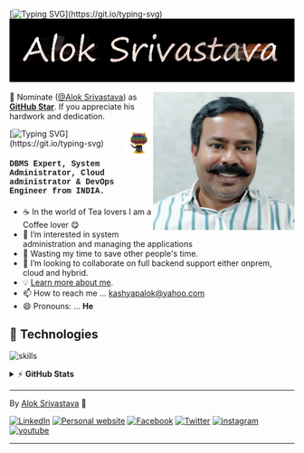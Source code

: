 [![Typing SVG](https://readme-typing-svg.herokuapp.com?font=Henny%20Penny&color=db5f17&size=30&width=500&lines=Hi+,+I+am+.+.+.)](https://git.io/typing-svg)
![](https://github.com/coolaries26/coolaries26/blob/main/alok.name.png)

<!-- markdownlint-disable MD033 -->

<a href="https://app.daily.dev/coolaries26"><img src="https://github.com/coolaries26/coolaries26/blob/main/AlokSrivastava%20002S11%20Bangalore%20Manyatha%2C%20MD4.jpg" width="250" align="right" alt="Alok Srivastava's Dev Card"/></a>

<!-- markdownlint-enable MD033 -->
📢 Nominate ([@Alok Srivastava](https://coolaries26.github.io)) as **[GitHub Star](https://stars.github.com/nominate)**. If you appreciate his hardwork and dedication.


<!-- markdownlint-disable MD033 -->
<a href="https://coolaries26.github.io/coolaries26"><img src="https://github.com/coolaries26/coolaries26/blob/main/log_oa.gif" width="50" align="right" alt="I Am Alok"/></a>
<!-- markdownlint-enable MD033 -->
[![Typing SVG](https://readme-typing-svg.herokuapp.com?font=VT323&color=335bff&size=30&width=500&lines=IBM+DB2+DBA+.+.+.;MSSQL+DBA+.+.+.;PostgreSql+DBA+.+.+.;System+Adminstrator+.+.+.;DevOps+Engineer+.+.+.;Cloud+Provisioning+and+maintenance+.+.+.;Automation+Is+Fun+.+.+.;Always+learning+new+things+.+.+.;Nice+to+meet+you+.+.+.)](https://git.io/typing-svg)
<!-- markdownlint-disable MD033 -->
<h4 style="font-family: courier"> DBMS Expert, System Administrator, Cloud administrator & DevOps Engineer from<b> INDIA.</b></h2>
<!-- markdownlint-enable MD033 -->

- ☕ In the world of Tea lovers I am a Coffee lover 😋
- 👀 I’m interested in system administration and managing the applications
- 🎯 Wasting my time to save other people's time.
- 💞️ I’m looking to collaborate on full backend support either onprem, cloud and hybrid.
- 💡 [Learn more about me](https://coolaries26.github.io).
- 📫 How to reach me ... kashyapalok@yahoo.com 
- 😄 Pronouns: ... **He**


## 🔧 Technologies

![skills](https://skillicons.dev/icons?i=azure,docker,kubernetes,ansible,terraform,linux,py,bash,powershell,mysql,git,github,grafana,prometheus&theme=dark&perline=14)


<details>
    <summary>&#9889 <b>GitHub Stats</b></summary><br/>

![](https://github-readme-stats.vercel.app/api?username=coolaries26&theme=radical&hide_border=false&include_all_commits=true&count_private=true)
![](https://github-readme-streak-stats.herokuapp.com/?user=coolaries26&theme=radical&hide_border=false)
![Top Language](https://github-readme-stats.vercel.app/api/top-langs/?username=coolaries26&theme=radical&hide_border=false&include_all_commits=true&count_private=true&layout=compact)

</details>

---

By [Alok Srivastava](https://coolaries26.github.io/coolaries26) 🙏


[![LinkedIn](https://img.shields.io/badge/LinkedIn-%230077B5.svg?&style=plastic&logo=linkedin&logoColor=white)](https://www.linkedin.com/in/alok-srivastava-42383320/)
[![Personal website](https://img.shields.io/badge/Personal%20Website-%2332fge.svg?&style=plastic&logo=Personal%20Website&logoColor=white)](https://coolaries26.github.io)
[![Facebook](https://img.shields.io/badge/Facebook-%231877F2.svg?&style=plastic&logo=facebook&logoColor=white)](https://facebook.com/coolaries26)
[![Twitter](https://img.shields.io/badge/Twitter-%231877F2.svg?&style=plastic&logo=x&logoColor=black)](https://twitter.com/coolaries26)
[![instagram](https://img.shields.io/badge/instagam-%23962fbf.svg?&style=plastic&logo=instagram&logoColor=pink)](https://www.instagram.com/alok_ballia/)
[![youtube](https://img.shields.io/badge/youtube-%23FF0000.svg?&style=plastic&logo=youtube&logoColor=white)](https://youtube.com/coolaries26)

---------------------------------------------------------------------------------------------------------

<!---
coolaries26/coolaries26 is a ✨ special ✨ repository because its `README.md` (this file) appears on your GitHub profile.
You can click the Preview link to take a look at your changes.
--->
